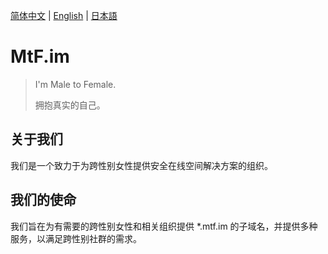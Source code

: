 [简体中文](README.zh-cn.md) | [English](README.md) | [日本語](README.ja.md)

# MtF.im

> I'm Male to Female.
>
> 拥抱真实的自己。

## 关于我们

我们是一个致力于为跨性别女性提供安全在线空间解决方案的组织。

## 我们的使命

我们旨在为有需要的跨性别女性和相关组织提供 *.mtf.im 的子域名，并提供多种服务，以满足跨性别社群的需求。
